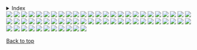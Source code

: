 <details>

<summary>Index</summary>

## Top

- [Abstract](https://github.com/RickyFoots/Wallpapers/blob/main/zz%20pages%20zz/Abstract.md)
  - [Waves](https://github.com/RickyFoots/Wallpapers/blob/main/zz%20pages%20zz/Waves.md)
- [Animated](https://github.com/RickyFoots/Wallpapers/blob/main/zz%20pages%20zz/Animated.md)
- [Anime & Manga](https://github.com/RickyFoots/Wallpapers/blob/main/zz%20pages%20zz/Anime-&-Manga.md)
  - [Akira](https://github.com/RickyFoots/Wallpapers/blob/main/zz%20pages%20zz/Akira.md)
  - [Attack on Titan](https://github.com/RickyFoots/Wallpapers/blob/main/zz%20pages%20zz/Attack-on-Titan.md)
  - [Berserk](https://github.com/RickyFoots/Wallpapers/blob/main/zz%20pages%20zz/Berserk.md)
  - [Black Clover](https://github.com/RickyFoots/Wallpapers/blob/main/zz%20pages%20zz/Black-Clover.md)
  - [Bleach](https://github.com/RickyFoots/Wallpapers/blob/main/zz%20pages%20zz/Bleach.md)
  - [Chainsaw Man](https://github.com/RickyFoots/Wallpapers/blob/main/zz%20pages%20zz/Chainsaw-Man.md)
  - [Cowboy BeBop](https://github.com/RickyFoots/Wallpapers/blob/main/zz%20pages%20zz/Cowboy-BeBop.md)
  - [Demon Slayer](https://github.com/RickyFoots/Wallpapers/blob/main/zz%20pages%20zz/Demon-Slayer.md)
  - [Dorohedoro](https://github.com/RickyFoots/Wallpapers/blob/main/zz%20pages%20zz/Dorohedoro.md)
  - [DRR](https://github.com/RickyFoots/Wallpapers/blob/main/zz%20pages%20zz/DRR.md)
  - [Edge Runners](https://github.com/RickyFoots/Wallpapers/blob/main/zz%20pages%20zz/Edge-Runners.md)
  - [Eva](https://github.com/RickyFoots/Wallpapers/blob/main/zz%20pages%20zz/Eva.md)
  - [FMAB](https://github.com/RickyFoots/Wallpapers/blob/main/zz%20pages%20zz/FMAB.md)
  - [Frieren](https://github.com/RickyFoots/Wallpapers/blob/main/zz%20pages%20zz/Frieren.md)
  - [Ghibli](https://github.com/RickyFoots/Wallpapers/blob/main/zz%20pages%20zz/Ghibli.md)
  - [Hells Paradise](https://github.com/RickyFoots/Wallpapers/blob/main/zz%20pages%20zz/Hells-Paradise.md)
  - [HxH](https://github.com/RickyFoots/Wallpapers/blob/main/zz%20pages%20zz/HxH.md)
  - [JJK](https://github.com/RickyFoots/Wallpapers/blob/main/zz%20pages%20zz/JJK.md)
  - [Komi Can't](https://github.com/RickyFoots/Wallpapers/blob/main/zz%20pages%20zz/Komi-Can't.md)
  - [Mob](https://github.com/RickyFoots/Wallpapers/blob/main/zz%20pages%20zz/Mob.md)
  - [My Hero](https://github.com/RickyFoots/Wallpapers/blob/main/zz%20pages%20zz/My-Hero.md)
  - [Naruto](https://github.com/RickyFoots/Wallpapers/blob/main/zz%20pages%20zz/Naruto.md)
  - [One Punch](https://github.com/RickyFoots/Wallpapers/blob/main/zz%20pages%20zz/One-Punch.md)
  - [Tokyo Ghoul](https://github.com/RickyFoots/Wallpapers/blob/main/zz%20pages%20zz/Tokyo-Ghoul.md)
  - [Trigun](https://github.com/RickyFoots/Wallpapers/blob/main/zz%20pages%20zz/Trigun.md)
  - [Unsorted Manga or Comics](https://github.com/RickyFoots/Wallpapers/blob/main/zz%20pages%20zz/Unsorted-Manga-or-Comics.md)
- [Fantasy](https://github.com/RickyFoots/Wallpapers/blob/main/zz%20pages%20zz/Fantasy.md)
- [Japan](https://github.com/RickyFoots/Wallpapers/blob/main/zz%20pages%20zz/Japan.md)
- [Kaiju & Monsters](https://github.com/RickyFoots/Wallpapers/blob/main/zz%20pages%20zz/Kaiju-&-Monsters.md)
- [Linux](https://github.com/RickyFoots/Wallpapers/blob/main/zz%20pages%20zz/Linux.md)
- [Mecha](https://github.com/RickyFoots/Wallpapers/blob/main/zz%20pages%20zz/Mecha.md)
- [Memes](https://github.com/RickyFoots/Wallpapers/blob/main/zz%20pages%20zz/Memes.md)
- [Minimal](https://github.com/RickyFoots/Wallpapers/blob/main/zz%20pages%20zz/Minimal.md)
- [Monochrome - Art](https://github.com/RickyFoots/Wallpapers/blob/main/zz%20pages%20zz/Monochrome-Art.md)
- [Painting](https://github.com/RickyFoots/Wallpapers/blob/main/zz%20pages%20zz/Painting.md)
- [Pixel](https://github.com/RickyFoots/Wallpapers/blob/main/zz%20pages%20zz/Pixel.md)
- [Real Life](https://github.com/RickyFoots/Wallpapers/blob/main/zz%20pages%20zz/Real-Life.md)
- [Seasonal](https://github.com/RickyFoots/Wallpapers/blob/main/zz%20pages%20zz/Seasonal.md)
  - [Fall](https://github.com/RickyFoots/Wallpapers/blob/main/zz%20pages%20zz/Fall.md)
  - [Halloween](https://github.com/RickyFoots/Wallpapers/blob/main/zz%20pages%20zz/Halloween.md)
- [Unclaimed-SiFi](https://github.com/RickyFoots/Wallpapers/blob/main/zz%20pages%20zz/Unclaimed-SiFi.md)
- [Unsorted Vertical](https://github.com/RickyFoots/Wallpapers/blob/main/zz%20pages%20zz/Unsorted-Vertical.md)
- [Video Games](https://github.com/RickyFoots/Wallpapers/blob/main/zz%20pages%20zz/Video-Games.md)
  - [Animal Crossing](https://github.com/RickyFoots/Wallpapers/blob/main/zz%20pages%20zz/Animal-Crossing.md)
  - [Apex](https://github.com/RickyFoots/Wallpapers/blob/main/zz%20pages%20zz/Apex.md)
  - [Castlevania](https://github.com/RickyFoots/Wallpapers/blob/main/zz%20pages%20zz/Castlevania.md)
  - [COD](https://github.com/RickyFoots/Wallpapers/blob/main/zz%20pages%20zz/COD.md)
  - [Cult of the Lamb](https://github.com/RickyFoots/Wallpapers/blob/main/zz%20pages%20zz/Cult-of-the-Lamb.md)
  - [Destiny](https://github.com/RickyFoots/Wallpapers/blob/main/zz%20pages%20zz/Destiny.md)
  - [DOOM](https://github.com/RickyFoots/Wallpapers/blob/main/zz%20pages%20zz/DOOM.md)
  - [God of War](https://github.com/RickyFoots/Wallpapers/blob/main/zz%20pages%20zz/God-of-War.md)
  - [Hotline Miami](https://github.com/RickyFoots/Wallpapers/blob/main/zz%20pages%20zz/Hotline-Miami.md)
  - [Hyper Light Drifter](https://github.com/RickyFoots/Wallpapers/blob/main/zz%20pages%20zz/Hyper-Light-Drifter.md)
  - [Kirby](https://github.com/RickyFoots/Wallpapers/blob/main/zz%20pages%20zz/Kirby.md)
  - [League](https://github.com/RickyFoots/Wallpapers/blob/main/zz%20pages%20zz/League.md)
  - [Monster Hunter](https://github.com/RickyFoots/Wallpapers/blob/main/zz%20pages%20zz/Monster-Hunter.md)
  - [Necropolis](https://github.com/RickyFoots/Wallpapers/blob/main/zz%20pages%20zz/Necropolis.md)
  - [Nier](https://github.com/RickyFoots/Wallpapers/blob/main/zz%20pages%20zz/Nier.md)
  - [Pokemon](https://github.com/RickyFoots/Wallpapers/blob/main/zz%20pages%20zz/Pokemon.md)
  - [Shadow of the Colossus](https://github.com/RickyFoots/Wallpapers/blob/main/zz%20pages%20zz/Shadow-of-the-Colossus.md)
  - [Souls-Bourne](https://github.com/RickyFoots/Wallpapers/blob/main/zz%20pages%20zz/Souls-Bourne.md)
  - [Stardew](https://github.com/RickyFoots/Wallpapers/blob/main/zz%20pages%20zz/Stardew.md)
  - [Starfield](https://github.com/RickyFoots/Wallpapers/blob/main/zz%20pages%20zz/Starfield.md)
  - [Wayfinder](https://github.com/RickyFoots/Wallpapers/blob/main/zz%20pages%20zz/Wayfinder.md)
  - [Witcher](https://github.com/RickyFoots/Wallpapers/blob/main/zz%20pages%20zz/Witcher.md)

</h1>

[Back to top](#Top)

</details>

</h1>

<img src="https://github.com/RickyFoots/Wallpapers/blob/main/Monochrome - Art/20220327_1146_Castle_Dracula.jpg">

<img src="https://github.com/RickyFoots/Wallpapers/blob/main/Monochrome - Art/20220327_1213_Inku_no_mori.jpg">

<img src="https://github.com/RickyFoots/Wallpapers/blob/main/Monochrome - Art/20220327_1213_Trees_of_the_Evercinders..jpg">

<img src="https://github.com/RickyFoots/Wallpapers/blob/main/Monochrome - Art/20220327_2039_Ishijima_Village,_Murayama_Tekkan.jpg">

<img src="https://github.com/RickyFoots/Wallpapers/blob/main/Monochrome - Art/20220327_2040_Lao_Shenhai,_The_Unbreakable.jpg">

<img src="https://github.com/RickyFoots/Wallpapers/blob/main/Monochrome - Art/20220327_2041__I_wonder_how_long_I_can_pull_this_off_.jpg">

<img src="https://github.com/RickyFoots/Wallpapers/blob/main/Monochrome - Art/20220327_2048_Sakamoto,_The_Ronin.jpg">

<img src="https://github.com/RickyFoots/Wallpapers/blob/main/Monochrome - Art/20220327_2048_The_Corpse_of_Zhao_Tu.jpg">

<img src="https://github.com/RickyFoots/Wallpapers/blob/main/Monochrome - Art/20220327_2049_Gakugyo,_The_Kingpin..jpg">

<img src="https://github.com/RickyFoots/Wallpapers/blob/main/Monochrome - Art/20220327_2050_Murayama_Hillside.jpg">

<img src="https://github.com/RickyFoots/Wallpapers/blob/main/Monochrome - Art/20220327_2050_The_Edge_of_the_Goliath.jpg">

<img src="https://github.com/RickyFoots/Wallpapers/blob/main/Monochrome - Art/20220327_2051_Yamamura.jpg">

<img src="https://github.com/RickyFoots/Wallpapers/blob/main/Monochrome - Art/20220327_2052_A_Forbidden_Ritual.jpg">

<img src="https://github.com/RickyFoots/Wallpapers/blob/main/Monochrome - Art/20220327_2052_Ox_Shrine_.jpg">

<img src="https://github.com/RickyFoots/Wallpapers/blob/main/Monochrome - Art/20220327_2053_Inktober_Day_10__Pattern_.jpg">

<img src="https://github.com/RickyFoots/Wallpapers/blob/main/Monochrome - Art/20220327_2053_Inktober_Prompt_#12_'Dragon'.jpg">

<img src="https://github.com/RickyFoots/Wallpapers/blob/main/Monochrome - Art/20220327_2053_Inktober__Snow__and__Coat_.jpg">

<img src="https://github.com/RickyFoots/Wallpapers/blob/main/Monochrome - Art/20220327_2054_Inktober_Day_5__Build.jpg">

<img src="https://github.com/RickyFoots/Wallpapers/blob/main/Monochrome - Art/20220327_2059_Inktober_Day_1__Ring.jpg">

<img src="https://github.com/RickyFoots/Wallpapers/blob/main/Monochrome - Art/20220327_2059_Oko_Estate.jpg">

<img src="https://github.com/RickyFoots/Wallpapers/blob/main/Monochrome - Art/20220327_2059_Surochi_Pangolin_Riders.jpg">

<img src="https://github.com/RickyFoots/Wallpapers/blob/main/Monochrome - Art/20220327_2100_The_Gateway.jpg">

<img src="https://github.com/RickyFoots/Wallpapers/blob/main/Monochrome - Art/20220327_2101_Hillside_Bonfire.jpg">

<img src="https://github.com/RickyFoots/Wallpapers/blob/main/Monochrome - Art/20220327_2102_Dragoncarp_Migration.jpg">

<img src="https://github.com/RickyFoots/Wallpapers/blob/main/Monochrome - Art/20220327_2102_Inktober_Day_12__Whale.jpg">

<img src="https://github.com/RickyFoots/Wallpapers/blob/main/Monochrome - Art/20220327_2102_The_Watch_Guard_beyond_time..jpg">

<img src="https://github.com/RickyFoots/Wallpapers/blob/main/Monochrome - Art/20220327_2103_Inktober_Day_2__Tranquil.jpg">

<img src="https://github.com/RickyFoots/Wallpapers/blob/main/Monochrome - Art/20220327_2103_Inktober_Day_6___Drooling_.jpg">

<img src="https://github.com/RickyFoots/Wallpapers/blob/main/Monochrome - Art/20220327_2103_The_Bargain_of_Fools.jpg">

<img src="https://github.com/RickyFoots/Wallpapers/blob/main/Monochrome - Art/20220604_2340_Sewed.jpg">

<img src="https://github.com/RickyFoots/Wallpapers/blob/main/Monochrome - Art/20220604_2341_Plot_Hole.jpg">

<img src="https://github.com/RickyFoots/Wallpapers/blob/main/Monochrome - Art/20220604_2343_Old_Man's_Writing.jpg">

<img src="https://github.com/RickyFoots/Wallpapers/blob/main/Monochrome - Art/20220604_2345_Golden_Egg.jpg">

<img src="https://github.com/RickyFoots/Wallpapers/blob/main/Monochrome - Art/20220604_2347_Rooted_Sword.jpg">

<img src="https://github.com/RickyFoots/Wallpapers/blob/main/Monochrome - Art/20220604_2347_Waste_and_Communication.jpg">

<img src="https://github.com/RickyFoots/Wallpapers/blob/main/Monochrome - Art/20220604_2350_Backshot.jpg">

<img src="https://github.com/RickyFoots/Wallpapers/blob/main/Monochrome - Art/20220604_2351_The_Literature_Formula.jpg">

<img src="https://github.com/RickyFoots/Wallpapers/blob/main/Monochrome - Art/20220604_2351_Wall_of_Progress.jpg">

<img src="https://github.com/RickyFoots/Wallpapers/blob/main/Monochrome - Art/20220604_2352_Star_Punisher.jpg">

<img src="https://github.com/RickyFoots/Wallpapers/blob/main/Monochrome - Art/20220604_2352_The_Freedom_of_Look.jpg">

<img src="https://github.com/RickyFoots/Wallpapers/blob/main/Monochrome - Art/20220604_2352_The_Note_of_the_Investigator.jpg">

<img src="https://github.com/RickyFoots/Wallpapers/blob/main/Monochrome - Art/20220604_2353_The_Mark_of_Curse.jpg">

<img src="https://github.com/RickyFoots/Wallpapers/blob/main/Monochrome - Art/20220604_2355_Dark_Face.jpg">

<img src="https://github.com/RickyFoots/Wallpapers/blob/main/Monochrome - Art/20220604_2355_High_God.jpg">

<img src="https://github.com/RickyFoots/Wallpapers/blob/main/Monochrome - Art/20220604_2355_We_Wish_You_a_Merry.jpg">

<img src="https://github.com/RickyFoots/Wallpapers/blob/main/Monochrome - Art/20220604_2356_The_Knight_of_Peace.jpg">

<img src="https://github.com/RickyFoots/Wallpapers/blob/main/Monochrome - Art/20220605_0000_The_Armor_of_Pale_Silver.jpg">

<img src="https://github.com/RickyFoots/Wallpapers/blob/main/Monochrome - Art/20220605_0001_Researcher.jpg">

<img src="https://github.com/RickyFoots/Wallpapers/blob/main/Monochrome - Art/20220605_0001_The_Story_of_the_Blood_Eagle.jpg">

<img src="https://github.com/RickyFoots/Wallpapers/blob/main/Monochrome - Art/20220605_0002_Blind_Peacock.jpg">

<img src="https://github.com/RickyFoots/Wallpapers/blob/main/Monochrome - Art/20220605_0003_Sverg.jpg">

<img src="https://github.com/RickyFoots/Wallpapers/blob/main/Monochrome - Art/20220605_0003_The_Crownless_King.jpg">

<img src="https://github.com/RickyFoots/Wallpapers/blob/main/Monochrome - Art/20220605_0004_False_Hero.jpg">

<img src="https://github.com/RickyFoots/Wallpapers/blob/main/Monochrome - Art/20220605_0004_Inconsistency.jpg">

<img src="https://github.com/RickyFoots/Wallpapers/blob/main/Monochrome - Art/20220605_0005_Heavenly_Message.jpg">

<img src="https://github.com/RickyFoots/Wallpapers/blob/main/Monochrome - Art/20220605_0006_Locked_Warrior.jpg">

<img src="https://github.com/RickyFoots/Wallpapers/blob/main/Monochrome - Art/20220605_0006_Scroll_Monsters.jpg">

<img src="https://github.com/RickyFoots/Wallpapers/blob/main/Monochrome - Art/Mountain_Minimal.jpg">

<img src="https://github.com/RickyFoots/Wallpapers/blob/main/Monochrome - Art/Taken.png">

<img src="https://github.com/RickyFoots/Wallpapers/blob/main/Monochrome - Art/caesar.png">

<img src="https://github.com/RickyFoots/Wallpapers/blob/main/Monochrome - Art/over-the-wall.png">

[Back to top](#Top)

